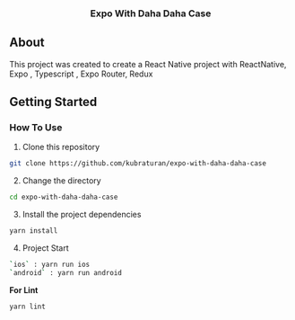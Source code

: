
<h3 align="center">
  <br>
  <br>
  Expo With Daha Daha Case
  <br>
</h3>


## About

This project was created to create a React Native project with ReactNative, Expo , Typescript , Expo Router, Redux 


## Getting Started

###  How To Use

 1. Clone this repository

```bash
git clone https://github.com/kubraturan/expo-with-daha-daha-case
```

2. Change the directory

```bash
cd expo-with-daha-daha-case
```
 3. Install the project dependencies

```bash
yarn install
```

4. Project Start

```bash
`ios` : yarn run ios
`android` : yarn run android
```
**For Lint**
```bash
yarn lint
```
